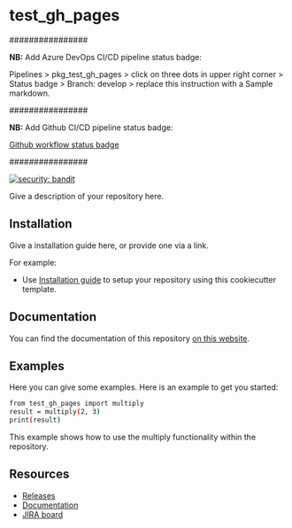 # test_gh_pages

################

**NB:** Add Azure DevOps CI/CD pipeline status badge:

Pipelines > pkg_test_gh_pages > click on three dots in upper right corner > Status badge > Branch: develop > replace this instruction with a Sample markdown.

################

**NB:** Add Github CI/CD pipeline status badge:

[Github workflow status badge](https://docs.github.com/en/actions/monitoring-and-troubleshooting-workflows/monitoring-workflows/adding-a-workflow-status-badge)

################


[![security: bandit](https://img.shields.io/badge/security-bandit-yellow.svg)](https://github.com/PyCQA/bandit)

Give a description of your repository here.

## Installation

Give a installation guide here, or provide one via a link. 

<!-- Replace the installation_guide_link to the installation guide of your repository -->
For example:
* Use [Installation guide](installation_guide_link) to setup your repository using this cookiecutter template.

## Documentation

<!-- Replace the documentation_link to the documentation of your repository -->
You can find the documentation of this repository [on this website](documentation_link).

## Examples

Here you can give some examples. Here is an example to get you started:

```bash
from test_gh_pages import multiply
result = multiply(2, 3)
print(result)
```

This example shows how to use the multiply functionality within the repository.

## Resources

<!-- Replace the links to the corresponding urls of your repository -->
* [Releases](releases_link)
* [Documentation](documentation_link)
* [JIRA board](jira_link)